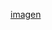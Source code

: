 

[imagen](https://github.com/EstebanPajaroDev/Calendario/raw/Primary/Captura%20de%20pantalla%202024-09-14%20164801.png)
